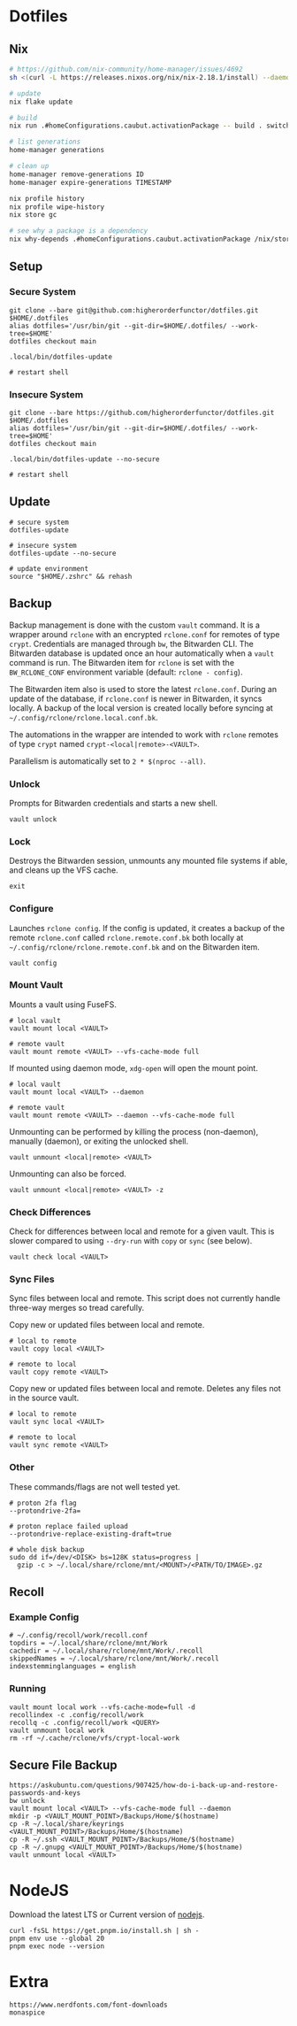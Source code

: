 # Dotfiles

## Nix

```sh
# https://github.com/nix-community/home-manager/issues/4692
sh <(curl -L https://releases.nixos.org/nix/nix-2.18.1/install) --daemon

# update
nix flake update

# build
nix run .#homeConfigurations.caubut.activationPackage -- build . switch

# list generations
home-manager generations

# clean up
home-manager remove-generations ID
home-manager expire-generations TIMESTAMP

nix profile history
nix profile wipe-history
nix store gc

# see why a package is a dependency
nix why-depends .#homeConfigurations.caubut.activationPackage /nix/store/...
```

## Setup

### Secure System

```console
git clone --bare git@github.com:higherorderfunctor/dotfiles.git $HOME/.dotfiles
alias dotfiles='/usr/bin/git --git-dir=$HOME/.dotfiles/ --work-tree=$HOME'
dotfiles checkout main

.local/bin/dotfiles-update

# restart shell
```

### Insecure System

```console
git clone --bare https://github.com/higherorderfunctor/dotfiles.git $HOME/.dotfiles
alias dotfiles='/usr/bin/git --git-dir=$HOME/.dotfiles/ --work-tree=$HOME'
dotfiles checkout main

.local/bin/dotfiles-update --no-secure

# restart shell
```

## Update

```console
# secure system
dotfiles-update

# insecure system
dotfiles-update --no-secure

# update environment
source "$HOME/.zshrc" && rehash
```

## Backup

Backup management is done with the custom `vault` command.  It is a wrapper around `rclone` with an encrypted `rclone.conf` for remotes of type `crypt`.  Credentials are managed through `bw`, the Bitwarden CLI.  The Bitwarden database is updated once an hour automatically when a `vault` command is run.  The Bitwarden item for `rclone` is set with the `BW_RCLONE_CONF` environment variable (default: `rclone - config`).

The Bitwarden item also is used to store the latest `rclone.conf`.  During an update of the database, if `rclone.conf` is newer in Bitwarden, it syncs locally.  A backup of the local version is created locally before syncing at `~/.config/rclone/rclone.local.conf.bk`.

The automations in the wrapper are intended to work with `rclone` remotes of type `crypt` named `crypt-<local|remote>-<VAULT>`.

Parallelism is automatically set to `2 * $(nproc --all)`.

### Unlock

Prompts for Bitwarden credentials and starts a new shell.

```console
vault unlock
```

### Lock

Destroys the Bitwarden session, unmounts any mounted file systems if able, and cleans up the VFS cache.

```console
exit
```

### Configure

Launches `rclone config`.  If the config is updated, it creates a backup of the remote `rclone.conf` called `rclone.remote.conf.bk` both locally at `~/.config/rclone/rclone.remote.conf.bk` and on the Bitwarden item.

```console
vault config
```

### Mount Vault

Mounts a vault using FuseFS.

```console
# local vault
vault mount local <VAULT>

# remote vault
vault mount remote <VAULT> --vfs-cache-mode full
```

If mounted using daemon mode, `xdg-open` will open the mount point.

```console
# local vault
vault mount local <VAULT> --daemon

# remote vault
vault mount remote <VAULT> --daemon --vfs-cache-mode full
```

Unmounting can be performed by killing the process (non-daemon), manually (daemon), or exiting the unlocked shell.

```console
vault unmount <local|remote> <VAULT>
```

Unmounting can also be forced.

```console
vault unmount <local|remote> <VAULT> -z
```

### Check Differences

Check for differences between local and remote for a given vault.  This is slower compared to using `--dry-run` with `copy` or `sync` (see below).

```console
vault check local <VAULT>
```

### Sync Files

Sync files between local and remote.  This script does not currently handle three-way merges so tread carefully.

Copy new or updated files between local and remote.

```console
# local to remote
vault copy local <VAULT>

# remote to local
vault copy remote <VAULT>
```

Copy new or updated files between local and remote.  Deletes any files not in the source vault.

```console
# local to remote
vault sync local <VAULT>

# remote to local
vault sync remote <VAULT>
```

### Other

These commands/flags are not well tested yet.

```console
# proton 2fa flag
--protondrive-2fa=

# proton replace failed upload
--protondrive-replace-existing-draft=true

# whole disk backup
sudo dd if=/dev/<DISK> bs=128K status=progress |
  gzip -c > ~/.local/share/rclone/mnt/<MOUNT>/<PATH/TO/IMAGE>.gz
```

## Recoll

### Example Config

```console
# ~/.config/recoll/work/recoll.conf
topdirs = ~/.local/share/rclone/mnt/Work
cachedir = ~/.local/share/rclone/mnt/Work/.recoll
skippedNames = ~/.local/share/rclone/mnt/Work/.recoll
indexstemminglanguages = english
```

### Running

```console
vault mount local work --vfs-cache-mode=full -d
recollindex -c .config/recoll/work
recollq -c .config/recoll/work <QUERY>
vault unmount local work
rm -rf ~/.cache/rclone/vfs/crypt-local-work
```

## Secure File Backup

```console
https://askubuntu.com/questions/907425/how-do-i-back-up-and-restore-passwords-and-keys
bw unlock
vault mount local <VAULT> --vfs-cache-mode full --daemon
mkdir -p <VAULT_MOUNT_POINT>/Backups/Home/$(hostname)
cp -R ~/.local/share/keyrings <VAULT_MOUNT_POINT>/Backups/Home/$(hostname)
cp -R ~/.ssh <VAULT_MOUNT_POINT>/Backups/Home/$(hostname)
cp -R ~/.gnupg <VAULT_MOUNT_POINT>/Backups/Home/$(hostname)
vault unmount local <VAULT>
```

# NodeJS
Download the latest LTS or Current version of [nodejs](https://nodejs.org/en/download/current).

```console
curl -fsSL https://get.pnpm.io/install.sh | sh -
pnpm env use --global 20
pnpm exec node --version
```

# Extra

```
https://www.nerdfonts.com/font-downloads
monaspice
```
